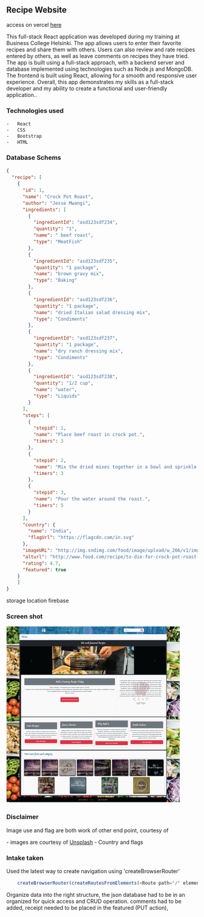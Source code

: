 <h2>Recipe Website</h2>

access on vercel <a href='https://taste-it.vercel.app/addRecipe'> here </a>

This full-stack React application was developed during my training at Business College Helsinki. The app allows users to enter their favorite recipes and share them with others. Users can also review and rate recipes entered by others, as well as leave comments on recipes they have tried. The app is built using a full-stack approach, with a backend server and database implemented using technologies such as Node.js and MongoDB. The frontend is built using React, allowing for a smooth and responsive user experience. Overall, this app demonstrates my skills as a full-stack developer and my ability to create a functional and user-friendly application..

### Technologies used

    -   React
    -   CSS
    -   Bootstrap 
    -   HTML

### Database Schems
```json
{
  "recipe": [
    {
      "id": 1,
      "name": "Crock Pot Roast",
      "author": "Jesse Mwangi",
      "ingredients": [
        {
          "ingredientId": "asd123sdf234",
          "quantity": "1",
          "name": " beef roast",
          "type": "MeatFish"
        },
        {
          "ingredientId": "asd123sdf235",
          "quantity": "1 package",
          "name": "brown gravy mix",
          "type": "Baking"
        },
        {
          "ingredientId": "asd123sdf236",
          "quantity": "1 package",
          "name": "dried Italian salad dressing mix",
          "type": "Condiments"
        },
        {
          "ingredientId": "asd123sdf237",
          "quantity": "1 package",
          "name": "dry ranch dressing mix",
          "type": "Condiments"
        },
        {
          "ingredientId": "asd123sdf238",
          "quantity": "1/2 cup",
          "name": "water",
          "type": "Liquids"
        }
      ],
      "steps": [
        {
          "stepid": 1,
          "name": "Place beef roast in crock pot.",
          "timers": 3
        },
        {
          "stepid": 2,
          "name": "Mix the dried mixes together in a bowl and sprinkle over the roast.",
          "timers": 3
        },
        {
          "stepid": 3,
          "name": "Pour the water around the roast.",
          "timers": 5
        }
      ],
      "country": {
        "name": "India",
        "flagUrl": "https://flagcdn.com/in.svg"
      },
      "imageURL": "http://img.sndimg.com/food/image/upload/w_266/v1/img/recipes/27/20/8/picVfzLZo.jpg",
      "alturl": "http://www.food.com/recipe/to-die-for-crock-pot-roast-27208",
      "rating": 4.7,
      "featured": true
    }
    ]
}


```

storage location firebase
### Screen shot

<img src="src/Assets/tasteIT.png" alt="TasteIt"/>

### Disclaimer

<p>Image use and flag are both work of other end point, courtesy of</p> 
    -   images are courtesy of <a href = "https://unsplash.com">Unsplash</a>
    -   Country and flags 

### Intake taken

<p> Used the latest way to create navigation using 'createBrowserRouter'

```Javascript
    createBrowserRouter(createRoutesFromElements(<Route path="/" element={<Name />}>));
```


<p> Organize data into the right structure, the json database had to be in an organized for quick access
and CRUD operation. comments had to be added, receipt needed to be placed in the featured (PUT action), 
